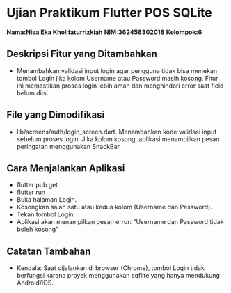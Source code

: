 # Ujian Praktikum Flutter POS SQLite

**Nama:Nisa Eka Kholifaturrizkiah**
**NIM:362458302018**
**Kelompok:6**

## Deskripsi Fitur yang Ditambahkan
* Menambahkan validasi input login agar pengguna tidak bisa menekan tombol Login jika kolom Username atau Password masih kosong.
Fitur ini memastikan proses login lebih aman dan menghindari error saat field belum diisi.

## File yang Dimodifikasi
* lib/screens/auth/login_screen.dart. Menambahkan kode validasi input sebelum proses login. Jika kolom kosong, aplikasi menampilkan pesan peringatan menggunakan SnackBar.

## Cara Menjalankan Aplikasi
* flutter pub get
* flutter run
* Buka halaman Login.
* Kosongkan salah satu atau kedua kolom (Username dan Password).
* Tekan tombol Login.
* Aplikasi akan menampilkan pesan error: "Username dan Password tidak boleh kosong"

## Catatan Tambahan
* Kendala: Saat dijalankan di browser (Chrome), tombol Login tidak berfungsi karena proyek menggunakan sqflite yang hanya mendukung Android/iOS.